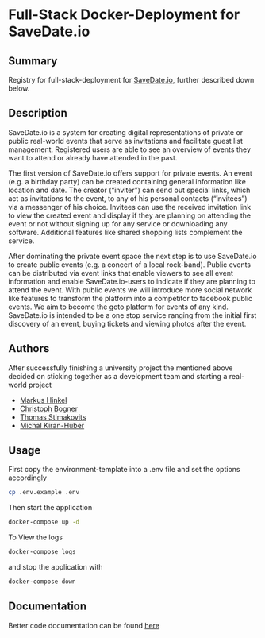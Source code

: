 # Full-Stack Docker-Deployment for SaveDate.io

## Summary

Registry for full-stack-deployment for [SaveDate.io](https://github.com/orgs/CodeCraftStudios/projects/1), further described down below.

## Description

SaveDate.io is a system for creating digital representations of private or public real-world events that serve as invitations and facilitate guest list management.
Registered users are able to see an overview of events they want to attend or already have attended in the past.

The first version of SaveDate.io offers support for private events. An event (e.g. a birthday party) can be created containing general information like location and date. The creator (“inviter”) can send out special links, which act as invitations to the event, to any of his personal contacts (“invitees”) via a messenger of his choice. Invitees can use the received invitation link to view the created event and display if they are planning on attending the event or not without signing up for any service or downloading any software. Additional features like shared shopping lists complement the service.

After dominating the private event space the next step is to use SaveDate.io to create public events (e.g. a concert of a local rock-band). Public events can be distributed via event links that enable viewers to see all event information and enable SaveDate.io-users to indicate if they are planning to attend the event. With public events we will introduce more social network like features to transform the platform into a competitor to facebook public events. We aim to become the goto platform for events of any kind. SaveDate.io is intended to be a one stop service ranging from the initial first discovery of an event, buying tickets and viewing photos after the event.

## Authors

After successfully finishing a university project the mentioned above decided on sticking together as a development team and starting a real-world project

* [Markus Hinkel](https://github.com/markush97)
* [Christoph Bogner](https://github.com/svchostdotexe)
* [Thomas Stimakovits](https://github.com/stimitom)
* [Michal Kiran-Huber](https://github.com/michaelkhuber)

## Usage

First copy the environment-template into a .env file and set the options accordingly

```bash
cp .env.example .env
```

Then start the application

```bash
docker-compose up -d
```

To View the logs

```bash
docker-compose logs
```

and stop the application with

```bash
docker-compose down
```

## Documentation

Better code documentation can be found [here](https://doc.savedate.io/)